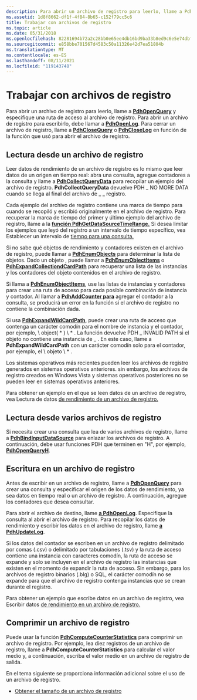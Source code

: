 ```yaml
---
description: Para abrir un archivo de registro para leerlo, llame a PdhOpenQuery y especifique una ruta de acceso al archivo de registro.
ms.assetid: 1d8f8662-df1f-4f84-8b65-c152f79cc5c6
title: Trabajar con archivos de registro
ms.topic: article
ms.date: 05/31/2018
ms.openlocfilehash: 82281694b72a2c28bb0e65ee4db16bd9ba33b8ed9c6e5e74dbf6c6cbf559507a
ms.sourcegitcommit: e858bbe701567d4583c50a11326e42d7ea51804b
ms.translationtype: MT
ms.contentlocale: es-ES
ms.lasthandoff: 08/11/2021
ms.locfileid: "119143748"
---
```

# <a name="working-with-log-files"></a>Trabajar con archivos de registro

Para abrir un archivo de registro para leerlo, llame a [**PdhOpenQuery**](/windows/desktop/api/Pdh/nf-pdh-pdhopenquerya) y especifique una ruta de acceso al archivo de registro. Para abrir un archivo de registro para escribirlo, debe llamar a [**PdhOpenLog**](/windows/desktop/api/Pdh/nf-pdh-pdhopenloga). Para cerrar un archivo de registro, llame a [**PdhCloseQuery**](/windows/desktop/api/Pdh/nf-pdh-pdhclosequery) o [**PdhCloseLog**](/windows/desktop/api/Pdh/nf-pdh-pdhcloselog) en función de la función que usó para abrir el archivo de registro.

## <a name="reading-from-a-log-file"></a>Lectura desde un archivo de registro

Leer datos de rendimiento de un archivo de registro es lo mismo que leer datos de un origen en tiempo real: abra una consulta, agregue contadores a la consulta y llame a [**PdhCollectQueryData**](/windows/desktop/api/Pdh/nf-pdh-pdhcollectquerydata) para recopilar un ejemplo del archivo de registro. **PdhCollectQueryData** devuelve PDH \_ NO MORE DATA cuando se llega al final del archivo de \_ \_ registro.

Cada ejemplo del archivo de registro contiene una marca de tiempo para cuando se recopiló y escribió originalmente en el archivo de registro. Para recuperar la marca de tiempo del primer y último ejemplo del archivo de registro, llame a la [**función PdhGetDataSourceTimeRange.**](/windows/desktop/api/Pdh/nf-pdh-pdhgetdatasourcetimerangea) Si desea limitar los ejemplos que leyó del registro a un intervalo de tiempo específico, vea Establecer un intervalo de [tiempo para una consulta.](setting-a-time-range-for-a-query.md)

Si no sabe qué objetos de rendimiento y contadores existen en el archivo de registro, puede llamar a [**PdhEnumObjects**](/windows/desktop/api/Pdh/nf-pdh-pdhenumobjectsa) para determinar la lista de objetos. Dado un objeto , puede llamar a [**PdhEnumObjectItems**](/windows/desktop/api/Pdh/nf-pdh-pdhenumobjectitemsa) o [**PdhExpandCollectiondCardPath**](/windows/desktop/api/Pdh/nf-pdh-pdhexpandwildcardpatha) para recuperar una lista de las instancias y los contadores del objeto contenidos en el archivo de registro.

Si llama a [**PdhEnumObjectItems**](/windows/desktop/api/Pdh/nf-pdh-pdhenumobjectitemsa), use las listas de instancias y contadores para crear una ruta de acceso para cada posible combinación de instancia y contador. Al llamar a [**PdhAddCounter para**](/windows/desktop/api/Pdh/nf-pdh-pdhaddcountera) agregar el contador a la consulta, se producirá un error en la función si el archivo de registro no contiene la combinación dada.

Si usa [**PdhExpandWildCardPath**](/windows/desktop/api/Pdh/nf-pdh-pdhexpandwildcardpatha), puede crear una ruta de acceso que contenga un carácter comodín para el nombre de instancia y el contador, por ejemplo, \\ object( \* ) \\ \* . La función devuelve PDH \_ INVALID PATH si el objeto no contiene una instancia de \_ . En este caso, llame a **PdhExpandWildCardPath** con un carácter comodín solo para el contador, por ejemplo, el \\ objeto \\ \* .

Los sistemas operativos más recientes pueden leer los archivos de registro generados en sistemas operativos anteriores. sin embargo, los archivos de registro creados en Windows Vista y sistemas operativos posteriores no se pueden leer en sistemas operativos anteriores.

Para obtener un ejemplo en el que se leen datos de un archivo de registro, vea Lectura de datos [de rendimiento de un archivo de registro.](reading-performance-data-from-a-log-file.md)

## <a name="reading-from-multiple-log-files"></a>Lectura desde varios archivos de registro

Si necesita crear una consulta que lea de varios archivos de registro, llame a [**PdhBindInputDataSource**](/windows/desktop/api/Pdh/nf-pdh-pdhbindinputdatasourcea) para enlazar los archivos de registro. A continuación, debe usar funciones PDH que terminen en "H", por ejemplo, [**PdhOpenQueryH**](/windows/desktop/api/Pdh/nf-pdh-pdhopenqueryh).

## <a name="writing-to-a-log-file"></a>Escritura en un archivo de registro

Antes de escribir en un archivo de registro, llame a [**PdhOpenQuery**](/windows/desktop/api/Pdh/nf-pdh-pdhopenquerya) para crear una consulta y especificar el origen de los datos de rendimiento, ya sea datos en tiempo real o un archivo de registro. A continuación, agregue los contadores que desea consultar.

Para abrir el archivo de destino, llame [**a PdhOpenLog**](/windows/desktop/api/Pdh/nf-pdh-pdhopenloga). Especifique la consulta al abrir el archivo de registro. Para recopilar los datos de rendimiento y escribir los datos en el archivo de registro, llame [**a PdhUpdateLog**](/windows/desktop/api/Pdh/nf-pdh-pdhupdateloga).

Si los datos del contador se escriben en un archivo de registro delimitado por comas (.csv) o delimitado por tabulaciones (.tsv) y la ruta de acceso contiene una instancia con caracteres comodín, la ruta de acceso se expande y solo se incluyen en el archivo de registro las instancias que existen en el momento de expandir la ruta de acceso. Sin embargo, para los archivos de registro binarios (.blg) o SQL, el carácter comodín no se expande para que el archivo de registro contenga instancias que se crean durante el registro.

Para obtener un ejemplo que escribe datos en un archivo de registro, vea Escribir datos [de rendimiento en un archivo de registro.](writing-performance-data-to-a-log-file.md)

## <a name="compressing-a-log-file"></a>Comprimir un archivo de registro

Puede usar la función [**PdhComputeCounterStatistics**](/windows/desktop/api/Pdh/nf-pdh-pdhcomputecounterstatistics) para comprimir un archivo de registro. Por ejemplo, lea diez registros de un archivo de registro, llame a **PdhComputeCounterStatistics** para calcular el valor medio y, a continuación, escriba el valor medio en un archivo de registro de salida.

En el tema siguiente se proporciona información adicional sobre el uso de un archivo de registro.

-   [Obtener el tamaño de un archivo de registro](getting-the-size-of-a-log-file.md)

 

 



